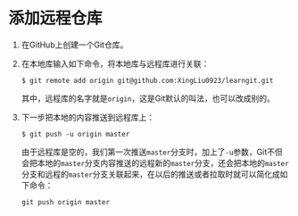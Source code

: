 # 添加远程仓库

1. 在GitHub上创建一个Git仓库。

2. 在本地库输入如下命令，将本地库与远程库进行关联：

   ```shell
   $ git remote add origin git@github.com:XingLiu0923/learngit.git
   ```

   其中，远程库的名字就是`origin`，这是Git默认的叫法，也可以改成别的。

3. 下一步把本地的内容推送到远程库上：

   ```shell
   $ git push -u origin master
   ```

   由于远程库是空的，我们第一次推送`master`分支时，加上了`-u`参数，Git不但会把本地的`master`分支内容推送的远程新的`master`分支，还会把本地的`master`分支和远程的`master`分支关联起来，在以后的推送或者拉取时就可以简化成如下命令：

   ```shell
   git push origin master
   ```

   

